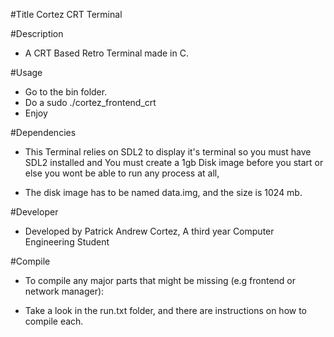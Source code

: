 #Title
Cortez CRT Terminal

#Description
- A CRT Based Retro Terminal made in C.

#Usage

- Go to the bin folder.
- Do a sudo ./cortez_frontend_crt
- Enjoy

#Dependencies

- This Terminal relies on SDL2 to display it's terminal so you must have SDL2 installed
and You must create a 1gb Disk image before you start or else you wont be able to run any process at all, 

- The disk image has to be named data.img, and the size is 1024 mb.

#Developer

- Developed by Patrick Andrew Cortez, A third year Computer Engineering Student

#Compile
- To compile any major parts that might be missing (e.g frontend or network manager):

- Take a look in the run.txt folder, and there are instructions on how to compile each.

